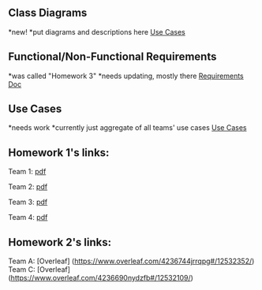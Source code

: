 ## Class Diagrams
  *new!
  *put diagrams and descriptions here
[Use Cases](https://www.overleaf.com/4361110npqmqd)

## Functional/Non-Functional Requirements
  *was called "Homework 3"
  *needs updating, mostly there
[Requirements Doc](https://www.overleaf.com/4286506kvbrwb#/12707218/)

## Use Cases
  *needs work
  *currently just aggregate of all teams' use cases
[Use Cases](https://www.overleaf.com/4306618jzdznq)

## Homework 1's links:
Team 1: [pdf](http://www2.cs.uidaho.edu/~jeffery/courses/383/hw1-team1.pdf)

Team 2: [pdf](http://www2.cs.uidaho.edu/~jeffery/courses/383/hw1-team2.pdf)

Team 3: [pdf](http://www2.cs.uidaho.edu/~jeffery/courses/383/hw1-team3.pdf)

Team 4: [pdf](http://www2.cs.uidaho.edu/~jeffery/courses/383/hw1-team4.pdf)

## Homework 2's links:
Team A: [Overleaf] (https://www.overleaf.com/4236744jrrqpg#/12532352/)
Team C: [Overleaf] (https://www.overleaf.com/4236690nydzfb#/12532109/)

